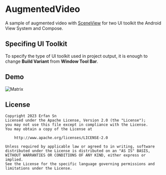 # AugmentedVideo
A sample of augmented video with [SceneView](https://github.com/SceneView/sceneview-android) for two UI toolkit the Android View System and Compose.

## Specifing UI Toolkit 
To specify the type of UI toolkit used in project output, it is enough to change **Build Variant** from **Window Tool Bar**.

## Demo
![Matrix](/media/demo.gif)

## License
```
Copyright 2023 Erfan Sn
Licensed under the Apache License, Version 2.0 (the "License");
you may not use this file except in compliance with the License.
You may obtain a copy of the License at

    http://www.apache.org/licenses/LICENSE-2.0

Unless required by applicable law or agreed to in writing, software
distributed under the License is distributed on an "AS IS" BASIS,
WITHOUT WARRANTIES OR CONDITIONS OF ANY KIND, either express or implied.
See the License for the specific language governing permissions and
limitations under the License.
```

